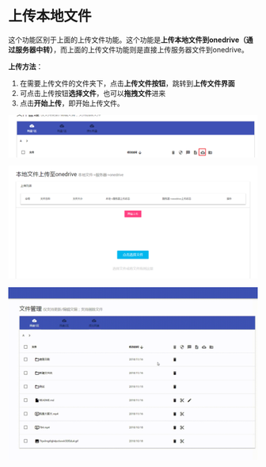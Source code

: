 # 上传本地文件

这个功能区别于上面的上传文件功能。这个功能是**上传本地文件到onedrive（通过服务器中转）**，而上面的上传文件功能则是直接上传服务器文件到onedrive。

**上传方法**：

1. 在需要上传文件的文件夹下，点击**上传文件按钮**，跳转到**上传文件界面**
2. 可点击上传按钮**选择文件**，也可以**拖拽文件**进来
3. 点击**开始上传**，即开始上传文件。

![](../../.gitbook/assets/snipaste_2018-11-16_15-57-26.png)

![](../../.gitbook/assets/snipaste_2018-11-16_15-58-20.png)

![](../../.gitbook/assets/20181116_155529.gif)

